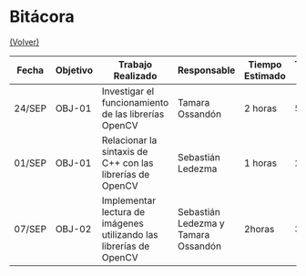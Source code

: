 # Bitácora

[(Volver)](../README.md)

| Fecha  | Objetivo  | Trabajo Realizado | Responsable | Tiempo Estimado | Tiempo Real |
|--------|-----------|-------------------|-------------|-----------------|-------------|
| 24/SEP | OBJ-01    | Investigar el funcionamiento de las librerías OpenCV| Tamara Ossandón     | 2 horas    | 5 horas |
| 01/SEP | OBJ-01    | Relacionar la sintaxis de C++ con las librerías de OpenCV | Sebastián Ledezma |  1 horas | 2 horas |
| 07/SEP | OBJ-02    | Implementar lectura de imágenes utilizando las librerías de OpenCV | Sebastián Ledezma y Tamara Ossandón | 2horas | 3 horas |
